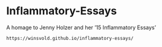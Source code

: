 Inflammatory-Essays
===================
A homage to Jenny Holzer and her ’15 Inflammatory Essays’

`https://winsvold.github.io/inflammatory-essays/`